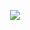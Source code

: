 <p align='center'>
  <img 
  src="https://github.com/selim1337/selim1337/blob/main/Atat%C3%BCrk.gif" 
  />
</p>
